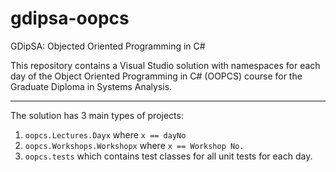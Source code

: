 # gdipsa-oopcs
GDipSA: Objected Oriented Programming in C#

This repository contains a Visual Studio solution with namespaces for each day of the Object Oriented Programming in C# (OOPCS) course for the Graduate Diploma in Systems Analysis.

---

The solution has 3 main types of projects:

1. `oopcs.Lectures.Dayx` where `x == dayNo`
2. `oopcs.Workshops.Workshopx` where `x == Workshop No.`
3. `oopcs.tests` which contains test classes for all unit tests for each day.
